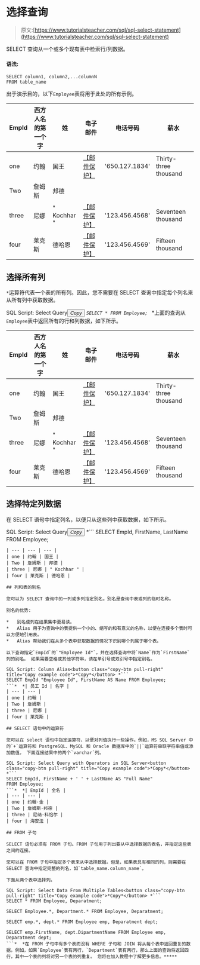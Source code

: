 # 选择查询

> 原文:[https://www.tutorialsteacher.com/sql/sql-select-statement](https://www.tutorialsteacher.com/sql/sql-select-statement)

SELECT 查询从一个或多个现有表中检索行/列数据。

#### 语法:

```
SELECT column1, column2,...columnN 
FROM table_name 
```

出于演示目的，以下`Employee`表将用于此处的所有示例。

| EmpId | 西方人名的第一个字 | 姓 | 电子邮件 | 电话号码 | 薪水 |
| --- | --- | --- | --- | --- | --- |
| one | 约翰 | 国王 | [【邮件保护】](/cdn-cgi/l/email-protection) | '650.127.1834' | Thirty-three thousand |
| Two | 詹姆斯 | 邦德 |  |  |  |
| three | 尼娜 | " Kochhar " | [【邮件保护】](/cdn-cgi/l/email-protection) | '123.456.4568' | Seventeen thousand |
| four | 莱克斯 | 德哈恩 | [【邮件保护】](/cdn-cgi/l/email-protection) | '123.456.4569' | Fifteen thousand |

## 选择所有列

`*`运算符代表一个表的所有列。因此，您不需要在 SELECT 查询中指定每个列名来从所有列中获取数据。

SQL Script: Select Query<button class="copy-btn pull-right" title="Copy example code">*Copy*</button> *```
SELECT * FROM Employee; 
```*  *上面的查询从`Employee`表中返回所有的行和列数据，如下所示。

| EmpId | 西方人名的第一个字 | 姓 | 电子邮件 | 电话号码 | 薪水 |
| --- | --- | --- | --- | --- | --- |
| one | 约翰 | 国王 | [【邮件保护】](/cdn-cgi/l/email-protection) | '650.127.1834' | Thirty-three thousand |
| Two | 詹姆斯 | 邦德 |  |  |  |
| three | 尼娜 | " Kochhar " | [【邮件保护】](/cdn-cgi/l/email-protection) | '123.456.4568' | Seventeen thousand |
| four | 莱克斯 | 德哈恩 | [【邮件保护】](/cdn-cgi/l/email-protection) | '123.456.4569' | Fifteen thousand |

## 选择特定列数据

在 SELECT 语句中指定列名，以便只从这些列中获取数据，如下所示。

SQL Script: Select Query<button class="copy-btn pull-right" title="Copy example code">*Copy*</button> *```
SELECT EmpId, FirstName, LastName FROM Employee; 
```*  *| EmpId | 西方人名的第一个字 | 姓 |
| --- | --- | --- |
| one | 约翰 | 国王 |
| Two | 詹姆斯 | 邦德 |
| three | 尼娜 | " Kochhar " |
| four | 莱克斯 | 德哈恩 |

## 列和表的别名

您可以为 SELECT 查询中的一列或多列指定别名。别名是查询中表或列的临时名称。

别名的优势:

*   别名使列在结果集中更易读。
*   Alias 用于为查询中的表提供一个小的、缩写的和有意义的名称，以便在连接多个表时可以方便地引用表。
*   Alias 帮助我们在从多个表中获取数据的情况下识别哪个列属于哪个表。

以下查询指定`EmpId`的`"Employee Id"`，并在选择查询中将`Name`作为`FirstName`列的别名。 如果需要空格或其他字符串，请在单引号或双引号中指定别名。

SQL Script: Column Alias<button class="copy-btn pull-right" title="Copy example code">*Copy*</button> *```
SELECT EmpId "Employee Id", FirstName AS Name FROM Employee; 
```*  *| 员工 Id | 名字 |
| --- | --- |
| one | 约翰 |
| Two | 詹姆斯 |
| three | 尼娜 |
| four | 莱克斯 |

## SELECT 语句中的运算符

您可以在 select 语句中指定运算符，以便对列值执行一些操作。例如，MS SQL Server 中的`+`运算符和 PostgreSQL、MySQL 和 Oracle 数据库中的`||`运算符串联字符串值或添加数值。 下面连接结果中的两个`varchar`列。

SQL Script: Select Query with Operators in SQL Server<button class="copy-btn pull-right" title="Copy example code">*Copy*</button> *```
SELECT EmpId, FirstName + ' ' + LastName AS "Full Name" 
FROM Employee; 
```*  *| EmpId | 全名 |
| --- | --- |
| one | 约翰·金 |
| Two | 詹姆斯·邦德 |
| three | 尼纳·科恰尔 |
| four | 海安法 |

## FROM 子句

SELECT 语句必须有 FROM 子句。FROM 子句用于列出要从中选择数据的表名，并指定这些表之间的连接。

您可以在 FROM 子句中指定多个表来从中选择数据。但是，如果表具有相同的列，则需要在 SELECT 查询中指定完整的列名，如`table_name.column_name`。

下面从两个表中选择列。

SQL Script: Select Data From Multiple Tables<button class="copy-btn pull-right" title="Copy example code">*Copy*</button> *```
SELECT * FROM Employee, Deparatment;

SELECT Employee.*, Department.* FROM Employee, Deparatment;

SELECT emp.*, dept.* FROM Employee emp, Deparatment dept; 

SELECT emp.FirstName, dept.DipartmentName FROM Employee emp, Deparatment dept; 
```*  *在 FROM 子句中有多个表而没有 WHERE 子句和 JOIN 将从每个表中返回重复的数据。例如，如果`Employee`表有两行，`Department`表有两行，那么上面的查询将返回四行，其中一个表的列将对另一个表的列重复。 您将在加入教程中了解更多信息。*****